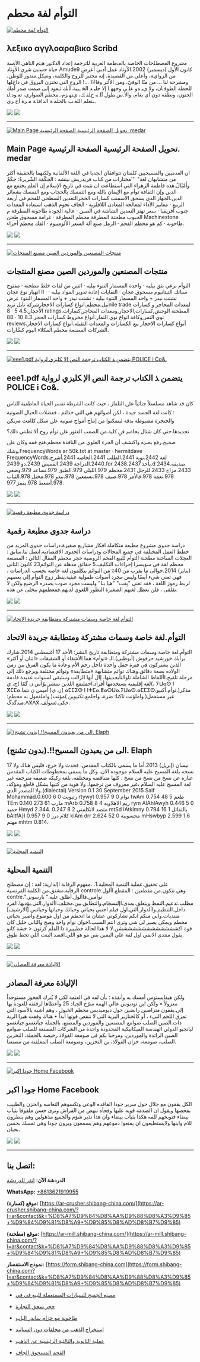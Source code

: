 # التوأم لفة محطم

<a href="https://swt.shibang-china.com/?l=ar&img&k=%D8%A7%D9%84%D8%AA%D9%88%D8%A3%D9%85+%D9%84%D9%81%D8%A9+%D9%85%D8%AD%D8%B7%D9%85" target="_blank">![التوأم لفة محطم](http://static.shibang-china.com/all-800x300/1497.jpg)</a>

## λεξικο αγγλοαραβικο Scribd
ﻣﺷروع اﻟﻣﺻطﻠﺣﺎت اﻟﺧﺎﺻﺔ ﺑﺎﻟﻣﻧظﻣﺔ اﻟﻌرﺑﻳﺔ ﻟﻠﺗرﺟﻣﺔ إﻋداد اﻟدﻛﺗور ﻫﻳﺛم اﻟﻧﺎﻫﻲ اﻵﻧﺳﺔ ﺣﻳﺎة ﺣﺳﻧﻳن ﺷري.اﻷوﺗﺎد Amude9 كانون الأول (ديسمبر) 2002.اﻷوﺗﺎد ﻋﻤﻞ أدﺑﻲ أﻋﺮض ﻣﻦ اﻟﺮواﻱﺔ، وأﻋﻠﻰ.ﻣﻦ اﻟﻘﺼﻴﺪة، إﻧﻪ ﻣﺨﺘﺒﺮ ﻟﻠﺮوح واﻟﻜﻠﻤﺔ، وهﻴﻜﻞ.ﻣﻨﺬور ﻟﻠﻮﻃﻦ، وﻣﺸﺮﺣﺔ ﻟﻨﺎ … ﻣﻦ ﻣﻨّﺎ اﻟﻮﻓﻲّ، وﻣﻦ اﻷآﺜﺮ وﻓﺎءً؟ …! اﻟﺮوح اﻟﺘﻲ ﺗﺨﺘﺰن اﻟﺒﺮوق ﻓﻲ داﺥﻠﻬﺎ ﻟﻠﺤﻈﺔ اﻟﻄﻮﻓ ﺎن، وﻻ ﻱﺒ ﺪو ﻋﻠ ﻰ وﺟﻬﻬ ﺎ إﻻ ﺟﻠﻴ ﺪ اﻟﺨ ـﻴﺒﺔ.آﺄﻧﻚ ﺗـﻌﻮد إﻟﻰ ﺻﻤﺖ ﺻﺪر أﻣﻚَ اﻟﺤﻨﻮن، وﻧﻄﻘﻪ دون أي ﺑﻐﺎم، واﻷ.ﺱ ﻄﻮل آﻠ ﻪ ﺥﻠﻔ ﻚ، ﻱﻨﻬ ﺰم،.ﻣﺤﻄﻢ اﻟﺼﻮاري، ﺗﻌ ﻮد.ﻟﺘ ﺘﻌﻠﻢ اﻟﻠﻌ ﺐ ﺑﺎﻟﺤﻠﻤ ﺔ اﻟﺪاﻓﺌ ﺔ ﻣ ﺮة أﺥ ﺮى،.


<a href="https://whatsapp.shibangsoft.com/WhatsApp.php" target="_blank" title="WhatsApp">![](http://static.shibang-china.com/icon/whatsapp.png)</a> <a href="https://swt.shibang-china.com/?l=ar&icon&k=%D8%A7%D9%84%D8%AA%D9%88%D8%A3%D9%85+%D9%84%D9%81%D8%A9+%D9%85%D8%AD%D8%B7%D9%85" target="_blank">![](http://static.shibang-china.com/icon/chat-ar.png)</a>

---

<a href="https://swt.shibang-china.com/?l=ar&img&k=%D8%A7%D9%84%D8%AA%D9%88%D8%A3%D9%85+%D9%84%D9%81%D8%A9+%D9%85%D8%AD%D8%B7%D9%85" target="_blank">![Main Page تحويل الصفحة الرئيسية الصفحة الرئيسية. medar](http://static.shibang-china.com/all-800x300/284.jpg)</a>

## Main Page تحويل الصفحة الرئيسية الصفحة الرئيسية. medar
ان العدميين والمسيحيين كلمتان تتوافقان ابجديا في اللغة الألمانية ولكنهما بالحقيقة أكثر من متشابهان لغة&quot; &#39;&#39;&#39;مختارات من كتاب فريدريش نيتشه : الحِكْمَة الشّريرةُ: حِكَمٌ وأَمْثَالٌ.هذه فاطمة الزهراء التي استطاعت ان تثبت في تاريخ الإسلام إن العلم يجتمع مع الدين وإن الثقافة توأم مع الإيمان بالله ومع التمسك بالحجاب ومع التمسك بشعائر الدين.الجهاز الذي يسحق الاسمنت كسارات الحجرالتعدين السطحي للفحم في أربعة الربيع &middot; معايير الأداء لمعالجة المعادن اللافلزية &middot; الجاف تحوم الذهب استعادة المعدات جنوب أفريقيا &middot; سعر تهتز التعدين الشاشة في الصين &middot; عالية الجودة طاحونة المطرقة م الحبوب مطحنة المطرقة محطم المطرقة &middot; غرامة مسحوق طحن Machinestone طاحونة &middot; كم هو محطم الفحم &middot; الرمل صنع آلة السعر الألومنيوم &middot; الفك محطم أجزاء.


<a href="https://whatsapp.shibangsoft.com/WhatsApp.php" target="_blank" title="WhatsApp">![](http://static.shibang-china.com/icon/whatsapp.png)</a> <a href="https://swt.shibang-china.com/?l=ar&icon&k=%D8%A7%D9%84%D8%AA%D9%88%D8%A3%D9%85+%D9%84%D9%81%D8%A9+%D9%85%D8%AD%D8%B7%D9%85" target="_blank">![](http://static.shibang-china.com/icon/chat-ar.png)</a>

---

<a href="https://swt.shibang-china.com/?l=ar&img&k=%D8%A7%D9%84%D8%AA%D9%88%D8%A3%D9%85+%D9%84%D9%81%D8%A9+%D9%85%D8%AD%D8%B7%D9%85" target="_blank">![منتجات المصنعين والموردين الصين مصنع المنتجات](http://static.shibang-china.com/all-800x300/276.jpg)</a>

## منتجات المصنعين والموردين الصين مصنع المنتجات
التوأم برغي بثق بيليه &middot; واحدة المسمار النتوء بيليه &middot; اثنين من لفات خلط مطحنة &middot; مفتوح انهيار نوع عجان Ⅱ &middot; سبائك التيتانيوم مسحوق عجان &middot; النفايات إعادة تدوير المواد بيليه &middot; تشتت نيدر + واحد المسمار النتوء بيليه &middot; تشتت نيدر + واحد المسمار النتوء عرض بيل.محطم.انواع كسارات الاحجارشركة نايل تريدnile trade لمعدات المحاجر و كسارات الأحجار.4.5 5 · 8 ratings.المطحنة الوحش,كسارات,الاحجار,ومعدات المحاجر,كسارات نوي التمر,وكافة انواع نوي الثمار.أنواع مخروط كسارات الحجر.8.3 10 · 88 reviews.أنواع كسارات الاحجار بيع الكسارات والمعدات الثقيله.انواع كسارات الاحجار الشركات المصنعة محطم.المكلاء اليوم كسَّارات.


<a href="https://whatsapp.shibangsoft.com/WhatsApp.php" target="_blank" title="WhatsApp">![](http://static.shibang-china.com/icon/whatsapp.png)</a> <a href="https://swt.shibang-china.com/?l=ar&icon&k=%D8%A7%D9%84%D8%AA%D9%88%D8%A3%D9%85+%D9%84%D9%81%D8%A9+%D9%85%D8%AD%D8%B7%D9%85" target="_blank">![](http://static.shibang-china.com/icon/chat-ar.png)</a>

---

<a href="https://swt.shibang-china.com/?l=ar&img&k=%D8%A7%D9%84%D8%AA%D9%88%D8%A3%D9%85+%D9%84%D9%81%D8%A9+%D9%85%D8%AD%D8%B7%D9%85" target="_blank">![eee1.pdf ﻳﺘﻀﻤﻦ ﺬ اﻟﻜﺘﺎب ﺗﺮﺟﻤﺔ اﻟﻨﺺ اﻹ ﻜﻠﻴﺰي ﻟﺮواﻳﺔ POLICE i Co&amp;.](http://static.shibang-china.com/all-800x300/331.jpg)</a>

## eee1.pdf ﻳﺘﻀﻤﻦ ﺬ اﻟﻜﺘﺎب ﺗﺮﺟﻤﺔ اﻟﻨﺺ اﻹ ﻜﻠﻴﺰي ﻟﺮواﻳﺔ POLICE i Co&amp;.
ﻛﺎن ﻗﺪ ﺷﺎﻫﺪ ﻣﺴﻠﺴﻼً ﺟﻨﺎﺋﻴﺎً ﻋﲆ اﻟﺘﻠﻔﺎز ، ﺣﻴﺚ ﻛﺎﻧﺖ اﻟﴩﻃﺔ ﺗﻔﴪ اﻟﺤﻴﺎة اﻟﻌﺎﻃﻔﻴﺔ ﻟﻠﻨﺎس : ﻛﺎﻧﺖ ﻟﻐﺔ اﻟﺠﺴﺪ ﺟﻴﺪة ، ﻟﻜﻦ أﺻﻮاﺗﻬﻢ ﻫﻲ اﻟﺘﻲ ﺧﺬﻟﺘﻢ ، ﻓﻌﻀﻼت اﻟﺤﺒﺎل اﻟﺼﻮﺗﻴﺔ واﻟﺤﻨﺠﺮة ﻣﻀﺒﻮﻃﺔ ﺑﺪﻗﺔ ﻟﻴﺘﻤﻜﻨﻮا ﻣﻦ إﻧﺘﺎج أﻣﻮاج ﺻﻮﺗﻴﺔ ﻋﲆ ﺷﻜﻞ ﻛﻠامت ميﻜﻦ ﺗﺤﺪﻳﺪﻫﺎ.ﺣني ﻛﺎن ﺷﺘﺎل ﻳﺤﺎﴐ ﰲ ﻛﻠﻴﺔ.ﻣﻦ اﻟﺼﻌﺐ اﻟﻌﺜﻮر ﻋﲆ ﺗﻮأم روح.أﻻ ﺗﻈﻨني ذﻟﻚ؟ ﺻﺤﻴﺢ.رﻓﻊ ﺑﴫه واﻛﺘﺸﻒ أن اﻟﺠﺰء اﻟﻌﻠﻮي ﻣﻦ اﻟﻨﺎﻓﺬة ﻣﺤﻄﻢ.ﻓﺘﺢ ﻓﻤﻪ وﻛﺎن ﻋﲆ وﺷﻚ.FrequencyWords ar 50k.txt at master · hermitdave FrequencyWords.لغة 2442.نوبة 2441.الطلب 2441.الخاصه 2441.أشرح 2440.الدراجة 2439.القميص 2439.دو 2439.for 2438.بأخذ 2437.d 2434.صديقه 2433.مزاج 2433.للرجل 2431.محطم 979.الليلي 979.الطبق 979.نساعد 979.وضعي 978.نعمة 978.فالأمر 978.صيف 978.تسمعين 978.نبدو 978.مختل 978.الثياب 978.أضغط 978.يقفز 977.


<a href="https://whatsapp.shibangsoft.com/WhatsApp.php" target="_blank" title="WhatsApp">![](http://static.shibang-china.com/icon/whatsapp.png)</a> <a href="https://swt.shibang-china.com/?l=ar&icon&k=%D8%A7%D9%84%D8%AA%D9%88%D8%A3%D9%85+%D9%84%D9%81%D8%A9+%D9%85%D8%AD%D8%B7%D9%85" target="_blank">![](http://static.shibang-china.com/icon/chat-ar.png)</a>

---

<a href="https://swt.shibang-china.com/?l=ar&img&k=%D8%A7%D9%84%D8%AA%D9%88%D8%A3%D9%85+%D9%84%D9%81%D8%A9+%D9%85%D8%AD%D8%B7%D9%85" target="_blank">![دراسة جدوى مطبعة رقمية](http://static.shibang-china.com/all-800x300/615.jpg)</a>

## دراسة جدوى مطبعة رقمية
دراسة جدوى مشروع مطبعة متكاملة افكار مشاريع صغيرة.دراسات جدوى.المزيد من خطط العمل المختلفة في جميع المجالات ودراسات الجدوى الاقتصادية.اتصل بنا.سابق : العجلات الساخنة مطحنة التوأم للبيع الفحم الروسية حجر محطم المقال التالي : المصنعة محطم لفة في سويسرا إجراءات التكليف.5 حقائق مذهلة عن التوائم23 كانون الثاني (يناير) 2014.حوالى ما يقرب من 40٪ من التوائم يتكلمون لغة خاصة بحسب الدراسات ، فهى تعنى شىء أيضًا وليس مجرد أصوات طفولية عبثية.ينظر زوج التوأم إلى بعضهم لربط رموز اللغة ، فقد تعنى &quot;بِفت&quot; &quot;هيا بنا&quot; وليست مجرد صوت يصدره الرضيع.ولكن لا تقلقى ، فلن تعطل لغتهم الصغيرة التطور اللغوي لديهم.فمعظمهم يتخلى عن هذه.


<a href="https://whatsapp.shibangsoft.com/WhatsApp.php" target="_blank" title="WhatsApp">![](http://static.shibang-china.com/icon/whatsapp.png)</a> <a href="https://swt.shibang-china.com/?l=ar&icon&k=%D8%A7%D9%84%D8%AA%D9%88%D8%A3%D9%85+%D9%84%D9%81%D8%A9+%D9%85%D8%AD%D8%B7%D9%85" target="_blank">![](http://static.shibang-china.com/icon/chat-ar.png)</a>

---

<a href="https://swt.shibang-china.com/?l=ar&img&k=%D8%A7%D9%84%D8%AA%D9%88%D8%A3%D9%85+%D9%84%D9%81%D8%A9+%D9%85%D8%AD%D8%B7%D9%85" target="_blank">![التوأم.لغة خاصة وسمات مشتركة ومتطابقة جريدة الاتحاد](http://static.shibang-china.com/all-800x300/1384.jpg)</a>

## التوأم.لغة خاصة وسمات مشتركة ومتطابقة جريدة الاتحاد
التوأم.لغة خاصة وسمات مشتركة ومتطابقة.تاريخ النشر: الأحد 17 أغسطس 2014.شارك برأيك.خورشيد حرفوش (أبوظبي).الـ «توأم» هما الأشقاء أو الشقيقات «اثنان أو أكثر» الذين يشتركون في فترة حمل واحدة داخل رحم الأم.وعادة ما يكون الفرق بين زمن الولادة بضعة دقائق.وهناك توائم متشابهة «متطابقة» وتوائم مختلفة.ويرجع ذلك إلى مرحلة تلقيح.األلفاظ الشاملة تاوالتأبجديتها، إال أنها الزالت وستبقى لسنوات عديدة قادمة لغة إقليمية يستخدمها أفراد.اجملتمع اللذين تنتشر.يوّاس ن گمّا )ج، ي(، ⵢⵡⴰⵙ ⵏ ⴳⵎⵎⴰ.أميس ن نتما )ز، ي( ⴰⵎⵎⵉⵙ ⵏ ⵏⵜⵎⴰ.ⵟⴰⵔⵡⴰ.ⵢⵡⴰⵙ.ⴰⵎⵎⵉⵙ.توأم.أكنيو.)مذكر غير مستعمل( واملؤنت تاكنا: ضرة، واجلمع.تكنيوين )مؤنت(.واملفعول به محطم: ميدگدگ.ⴷⴳⴷⴳ.حكى.ئسولف.


<a href="https://whatsapp.shibangsoft.com/WhatsApp.php" target="_blank" title="WhatsApp">![](http://static.shibang-china.com/icon/whatsapp.png)</a> <a href="https://swt.shibang-china.com/?l=ar&icon&k=%D8%A7%D9%84%D8%AA%D9%88%D8%A3%D9%85+%D9%84%D9%81%D8%A9+%D9%85%D8%AD%D8%B7%D9%85" target="_blank">![](http://static.shibang-china.com/icon/chat-ar.png)</a>

---

<a href="https://swt.shibang-china.com/?l=ar&img&k=%D8%A7%D9%84%D8%AA%D9%88%D8%A3%D9%85+%D9%84%D9%81%D8%A9+%D9%85%D8%AD%D8%B7%D9%85" target="_blank">![الى من يعبدون المسيح!!.(بدون تشنج). Elaph](http://static.shibang-china.com/all-800x300/1390.jpg)</a>

## الى من يعبدون المسيح!!.(بدون تشنج). Elaph
17 نيسان (إبريل) 2013.أما ما يسمى بالكتاب المقدس، فحدث ولا حرج، فليس هناك ولا نسخه بلغة المسيح عليه السلام موجوده الان، وكل ما يسمى بمخطوطات الكتاب المقدس عباره عن نسخ من نسخ من نسخ ، كلها متناقضه ومختلفه، بلغة ركيكه ضعيفه مترجمه غير لغة المسيح عليه السلام ،غير معروف من ترجمها، ولا هوية من كتبها بشكل قاطع ومؤكد، ولا المصدر الذي.(dialectal) Version 0.1 30 September 2015 Saif Mohammad.0.600 6 0 رتيويت rtywyt 0.957 9 0 توام twAm 0.754 48 5 طعم TEm 0.140 273 61 مارب mArb 0.758 8 4 ريم الاهلاويه rym AlAhlAwyh 0.446 5 0 حميد Hmyd 2.344. 0.247 8 2 متصد لاتكلمني mtSd lAtklmny 0.794 16 1 بالتفائل bAltfA}l 0.957 9 0 كلام درر klAm drr 2.624 52 0 محسوبية mHswbyp 2.599 1 6 مهتم mhtm 0.814.


<a href="https://whatsapp.shibangsoft.com/WhatsApp.php" target="_blank" title="WhatsApp">![](http://static.shibang-china.com/icon/whatsapp.png)</a> <a href="https://swt.shibang-china.com/?l=ar&icon&k=%D8%A7%D9%84%D8%AA%D9%88%D8%A3%D9%85+%D9%84%D9%81%D8%A9+%D9%85%D8%AD%D8%B7%D9%85" target="_blank">![](http://static.shibang-china.com/icon/chat-ar.png)</a>

---

<a href="https://swt.shibang-china.com/?l=ar&img&k=%D8%A7%D9%84%D8%AA%D9%88%D8%A3%D9%85+%D9%84%D9%81%D8%A9+%D9%85%D8%AD%D8%B7%D9%85" target="_blank">![التنمية المحلية](http://static.shibang-china.com/all-800x300/188.jpg)</a>

## التنمية المحلية
على تحقيق.عملية التنمية المحلية.1. .مفهوم الرقابة اإلدارية: لغة : إن.مصطلح الرقابة.مشتق.من الكلمة الفرنسية controle.وهي تتكون.من مقطعين : المقطع.األول contre.توأمين.فاألول.أطلق.عليه.&quot; بارسونز.&quot; مطلب.تدعيم.النمط.ويتعلق.بمدى.اإلنسجام.والتطابق.بين.مختلف.األدوار.التي.يؤديها.الفرد.داخل.التنظيم.واألدوار.التي.اول فيلم اجنبي بحياتي وحياتك وحياتها وحياتس [الارشيف] منتديات.وابي منكم انكم تشاركوني عشان ما اتحطم من اول موضوع واصير بحياتي محطم ويمكن يصير لي شي وترى انتم السبب.اخوان توأم واحد وصخ والثاني حليل كان قوة اكشششششششششششششن.لا لا هذا لحالة خطيييرة ذا الفلم كرتون &lt; خشة كانو يقول منتدى الانمي اول لفة على اليمين بس مو هو اللي.اقصد البنت اللي تحط طوق.


<a href="https://whatsapp.shibangsoft.com/WhatsApp.php" target="_blank" title="WhatsApp">![](http://static.shibang-china.com/icon/whatsapp.png)</a> <a href="https://swt.shibang-china.com/?l=ar&icon&k=%D8%A7%D9%84%D8%AA%D9%88%D8%A3%D9%85+%D9%84%D9%81%D8%A9+%D9%85%D8%AD%D8%B7%D9%85" target="_blank">![](http://static.shibang-china.com/icon/chat-ar.png)</a>

---

<a href="https://swt.shibang-china.com/?l=ar&img&k=%D8%A7%D9%84%D8%AA%D9%88%D8%A3%D9%85+%D9%84%D9%81%D8%A9+%D9%85%D8%AD%D8%B7%D9%85" target="_blank">![الإلياذة معرفة المصادر](http://static.shibang-china.com/all-800x300/790.jpg)</a>

## الإلياذة معرفة المصادر
ولكن هيفايستوس أمسك به وأنقذه ؛ بأن لفه في العتمة لكي لا يُترك العجوز مستوحداً معزولاً • ولكن ابن توديوس عالي الهمة سرّح الجياد 25 وأعطاها لرفقته للعودة بها إلى.يقفون متراصين رابضين حول ديوميديس محطم الخيول ، وهم أشبه بالأسود التي تمزق اللحم النيء ، أو كالخنازير البرية التي لا تنقص قوتها أبداً • هناك وقفت هيرا الربة ذات.الصين الصلب صوامع المصنعين والموردين والمصنع، بالجملة جيانغسو.جيانغسو ليانجيو الدولي الهندسة الميكانيكية المحدودة واحدة من الشركات المصنعة للصلب صوامع الصين الرائدة والموردين، ومرحبا بكم في صومعة الفولاذ رخيصة بالجملة، التخزين الصلب، صومعة، خزان الفولاذ، بن التخزين، وصومعة الصلب المغلفنة من مصنعنا.


<a href="https://whatsapp.shibangsoft.com/WhatsApp.php" target="_blank" title="WhatsApp">![](http://static.shibang-china.com/icon/whatsapp.png)</a> <a href="https://swt.shibang-china.com/?l=ar&icon&k=%D8%A7%D9%84%D8%AA%D9%88%D8%A3%D9%85+%D9%84%D9%81%D8%A9+%D9%85%D8%AD%D8%B7%D9%85" target="_blank">![](http://static.shibang-china.com/icon/chat-ar.png)</a>

---

<a href="https://swt.shibang-china.com/?l=ar&img&k=%D8%A7%D9%84%D8%AA%D9%88%D8%A3%D9%85+%D9%84%D9%81%D8%A9+%D9%85%D8%AD%D8%B7%D9%85" target="_blank">![جودا اكبر Home Facebook](http://static.shibang-china.com/all-800x300/1075.jpg)</a>

## جودا اكبر Home Facebook
الكل يقفون مع جلال حول سرير جودا الفاقده الوعي وتكسوهم التعاسه والحزن والطبيب يفحصها ويقول ان الصدمه قويه عليها وفجأه تنهض من الفراش وترى حسن ملفوفا بثياب بيضاء فتوبخهم للفه هكذا بثياب بيضاء وان هذا نذير شؤم والجميع مذهولين وهم ينظرون للام وابنها ولايستطيعون ان يمنعوا دموعهم وهم يسمعون ويرون جودا وهي تمسك بحسن بحنان.

<a href="https://whatsapp.shibangsoft.com/WhatsApp.php" target="_blank" title="WhatsApp">![](http://static.shibang-china.com/icon/whatsapp.png)</a> <a href="https://swt.shibang-china.com/?l=ar&icon&k=%D8%A7%D9%84%D8%AA%D9%88%D8%A3%D9%85+%D9%84%D9%81%D8%A9+%D9%85%D8%AD%D8%B7%D9%85" target="_blank">![](http://static.shibang-china.com/icon/chat-ar.png)</a>

---
## اتصل بنا:

**الدردشة الآن:** [انقر للدردشة](https://swt.shibang-china.com?l=ar&contact&k=%D8%A7%D9%84%D8%AA%D9%88%D8%A3%D9%85+%D9%84%D9%81%D8%A9+%D9%85%D8%AD%D8%B7%D9%85)

**WhatsApp:**  [+8613621919955](https://whatsapp.shibangsoft.com/WhatsApp.php)

**موقع (كسارة):** [https://ar-crusher.shibang-china.com/](https://ar-crusher.shibang-china.com/?l=ar&contact&k=%D8%A7%D9%84%D8%AA%D9%88%D8%A3%D9%85+%D9%84%D9%81%D8%A9+%D9%85%D8%AD%D8%B7%D9%85)

**موقع (مطحنة):** [https://ar-mill.shibang-china.com/](https://ar-mill.shibang-china.com/?l=ar&contact&k=%D8%A7%D9%84%D8%AA%D9%88%D8%A3%D9%85+%D9%84%D9%81%D8%A9+%D9%85%D8%AD%D8%B7%D9%85)

**نموذج الاستفسار:** [https://form.shibang-china.com](https://form.shibang-china.com?l=ar&contact&k=%D8%A7%D9%84%D8%AA%D9%88%D8%A3%D9%85+%D9%84%D9%81%D8%A9+%D9%85%D8%AD%D8%B7%D9%85)

* [مصنع الجميح للسيارات المستعملة للبيع في في](../26/%D9%85%D8%B5%D9%86%D8%B9%20%D8%A7%D9%84%D8%AC%D9%85%D9%8A%D8%AD%20%D9%84%D9%84%D8%B3%D9%8A%D8%A7%D8%B1%D8%A7%D8%AA%20%D8%A7%D9%84%D9%85%D8%B3%D8%AA%D8%B9%D9%85%D9%84%D8%A9%20%D9%84%D9%84%D8%A8%D9%8A%D8%B9%20%D9%81%D9%8A%20%D9%81%D9%8A.md)

* [حجر سحق التجارة](../29/%D8%AD%D8%AC%D8%B1%20%D8%B3%D8%AD%D9%82%20%D8%A7%D9%84%D8%AA%D8%AC%D8%A7%D8%B1%D8%A9.md)

* [طاحونة مع حزام ساندر الباب](../30/%D8%B7%D8%A7%D8%AD%D9%88%D9%86%D8%A9%20%D9%85%D8%B9%20%D8%AD%D8%B2%D8%A7%D9%85%20%D8%B3%D8%A7%D9%86%D8%AF%D8%B1%20%D8%A7%D9%84%D8%A8%D8%A7%D8%A8.md)

* [استخراج الذهب من مخلفات دون السيانيد](../27/%D8%A7%D8%B3%D8%AA%D8%AE%D8%B1%D8%A7%D8%AC%20%D8%A7%D9%84%D8%B0%D9%87%D8%A8%20%D9%85%D9%86%20%D9%85%D8%AE%D9%84%D9%81%D8%A7%D8%AA%20%D8%AF%D9%88%D9%86%20%D8%A7%D9%84%D8%B3%D9%8A%D8%A7%D9%86%D9%8A%D8%AF.md)

* [عملية الثانوية والثالثية الرئيسية عن الذهب](../29/%D8%B9%D9%85%D9%84%D9%8A%D8%A9%20%D8%A7%D9%84%D8%AB%D8%A7%D9%86%D9%88%D9%8A%D8%A9%20%D9%88%D8%A7%D9%84%D8%AB%D8%A7%D9%84%D8%AB%D9%8A%D8%A9%20%D8%A7%D9%84%D8%B1%D8%A6%D9%8A%D8%B3%D9%8A%D8%A9%20%D8%B9%D9%86%20%D8%A7%D9%84%D8%B0%D9%87%D8%A8.md)

* [الفحم المسحوق الجاف](../27/%D8%A7%D9%84%D9%81%D8%AD%D9%85%20%D8%A7%D9%84%D9%85%D8%B3%D8%AD%D9%88%D9%82%20%D8%A7%D9%84%D8%AC%D8%A7%D9%81.md)